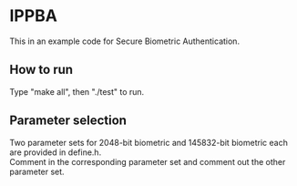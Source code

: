 # IPPBA
This in an example code for Secure Biometric Authentication.

## How to run
Type "make all", then "./test" to run.

## Parameter selection
Two parameter sets for 2048-bit biometric and 145832-bit biometric each are provided in define.h.  
Comment in the corresponding parameter set and comment out the other parameter set.
